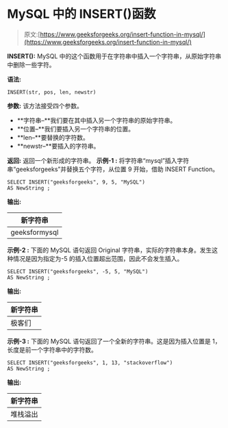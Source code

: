 # MySQL 中的 INSERT()函数

> 原文:[https://www.geeksforgeeks.org/insert-function-in-mysql/](https://www.geeksforgeeks.org/insert-function-in-mysql/)

**INSERT():**
MySQL 中的这个函数用于在字符串中插入一个字符串，从原始字符串中删除一些字符。

**语法:**

```
INSERT(str, pos, len, newstr)
```

**参数:**
该方法接受四个参数。

*   **字符串–**我们要在其中插入另一个字符串的原始字符串。
*   **位置–**我们要插入另一个字符串的位置。
*   **len–**要替换的字符数。
*   **newstr–**要插入的字符串。

**返回:**
返回一个新形成的字符串。
**示例-1 :**
将字符串“mysql”插入字符串“geeksforgeeks”并替换五个字符，从位置 9 开始，借助 INSERT Function。

```
SELECT INSERT("geeksforgeeks", 9, 5, "MySQL") 
AS NewString ;
```

**输出:**

| 新字符串 |
| --- |
| geeksformysql |

**示例-2 :**
下面的 MySQL 语句返回 Original 字符串，实际的字符串本身。发生这种情况是因为指定为-5 的插入位置超出范围，因此不会发生插入。

```
SELECT INSERT("geeksforgeeks", -5, 5, "MySQL") 
AS NewString ;
```

**输出:**

| 新字符串 |
| --- |
| 极客们 |

**示例-3 :**
下面的 MySQL 语句返回了一个全新的字符串。这是因为插入位置是 1，长度是前一个字符串中的字符数。

```
SELECT INSERT("geeksforgeeks", 1, 13, "stackoverflow") 
AS NewString ;
```

**输出:**

| 新字符串 |
| --- |
| 堆栈溢出 |